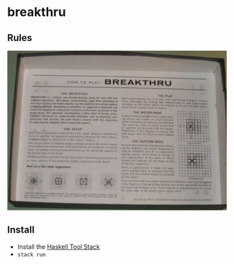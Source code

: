 # breakthru

## Rules

![Official rules](static/assets/offical_rules.jpg)

## Install

- Install the [Haskell Tool Stack](https://docs.haskellstack.org/en/stable/README/)
- `stack run`
